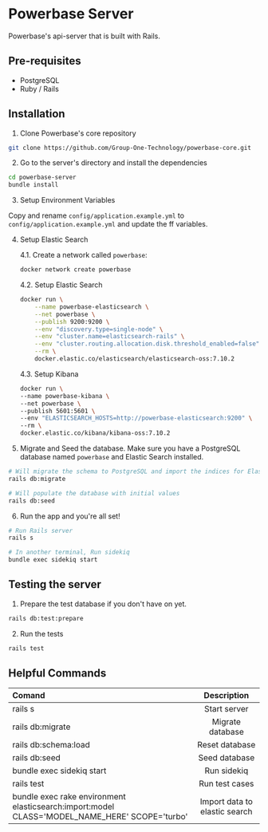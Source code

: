 # Powerbase Server

Powerbase's api-server that is built with Rails.

## Pre-requisites

- PostgreSQL
- Ruby / Rails

## Installation

1. Clone Powerbase's core repository

```bash
git clone https://github.com/Group-One-Technology/powerbase-core.git
```

2. Go to the server's directory and install the dependencies

```bash
cd powerbase-server
bundle install
```

3. Setup Environment Variables

Copy and rename `config/application.example.yml` to `config/application.example.yml` and update the ff variables.

4. Setup Elastic Search

    4.1. Create a network called `powerbase`:

    ```bash
    docker network create powerbase
    ```

    4.2. Setup Elastic Search

    ```bash
    docker run \
        --name powerbase-elasticsearch \
        --net powerbase \
        --publish 9200:9200 \
        --env "discovery.type=single-node" \
        --env "cluster.name=elasticsearch-rails" \
        --env "cluster.routing.allocation.disk.threshold_enabled=false" \
        --rm \
        docker.elastic.co/elasticsearch/elasticsearch-oss:7.10.2
    ```

    4.3. Setup Kibana

    ```bash
    docker run \
    --name powerbase-kibana \
    --net powerbase \
    --publish 5601:5601 \
    --env "ELASTICSEARCH_HOSTS=http://powerbase-elasticsearch:9200" \
    --rm \
    docker.elastic.co/kibana/kibana-oss:7.10.2
    ```

5. Migrate and Seed the database. Make sure you have a PostgreSQL database named `powerbase` and Elastic Search installed.

```bash
# Will migrate the schema to PostgreSQL and import the indices for Elastic Search
rails db:migrate

# Will populate the database with initial values
rails db:seed
```

6. Run the app and you're all set!

```bash
# Run Rails server
rails s

# In another terminal, Run sidekiq
bundle exec sidekiq start
```

## Testing the server

1. Prepare the test database if you don't have on yet.

```bash
rails db:test:prepare
```

2. Run the tests

```bash
rails test
```

## Helpful Commands

| Comand                     |     Description    |
| :------------------------- | :----------------: |
| rails s                    | Start server       |
| rails db:migrate           | Migrate database   |
| rails db:schema:load       | Reset database     |
| rails db:seed              | Seed database      |
| bundle exec sidekiq start  | Run sidekiq        |
| rails test                 | Run test cases     |
| bundle exec rake environment elasticsearch:import:model CLASS='MODEL_NAME_HERE' SCOPE='turbo' | Import data to elastic search |
